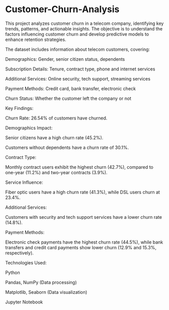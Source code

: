 # Customer-Churn-Analysis
This project analyzes customer churn in a telecom company, identifying key trends, patterns, and actionable insights. The objective is to understand the factors influencing customer churn and develop predictive models to enhance retention strategies.

The dataset includes information about telecom customers, covering:

Demographics: Gender, senior citizen status, dependents

Subscription Details: Tenure, contract type, phone and internet services

Additional Services: Online security, tech support, streaming services

Payment Methods: Credit card, bank transfer, electronic check

Churn Status: Whether the customer left the company or not

Key Findings:

Churn Rate: 26.54% of customers have churned.

Demographics Impact:

Senior citizens have a high churn rate (45.2%).

Customers without dependents have a churn rate of 30.1%.

Contract Type:

Monthly contract users exhibit the highest churn (42.7%), compared to one-year (11.2%) and two-year contracts (3.9%).

Service Influence:

Fiber optic users have a high churn rate (41.3%), while DSL users churn at 23.4%.

Additional Services:

Customers with security and tech support services have a lower churn rate (14.8%).

Payment Methods:

Electronic check payments have the highest churn rate (44.5%), while bank transfers and credit card payments show lower churn (12.9% and 15.3%, respectively).

Technologies Used:

Python

Pandas, NumPy (Data processing)

Matplotlib, Seaborn (Data visualization)

Jupyter Notebook



